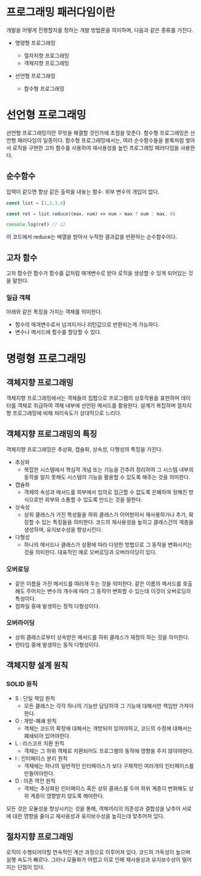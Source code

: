 # 프로그래밍 패러다임이란

개발을 어떻게 진행할지를 정하는 개발 방법론을 의미하며, 다음과 같은 종류를 가진다.

- 명령형 프로그래밍
    + 절차지향 프로그래밍
    + 객체지향 프로그래밍

- 선언형 프로그래밍
    + 함수형 프로그래밍

# 선언형 프로그래밍

선언형 프로그래밍이란 무엇을 해결할 것인가에 초점을 맞춘다. 함수형 프로그래밍은 선언형 패러다임의 일종이다.
함수형 프로그래밍에서는, 여러 순수함수들을 블록처럼 쌓아서 로직을 구현한 고차 함수를 사용하여 재사용성을 높인 프로그래밍 패러다임을 사용한다.

## 순수함수

입력이 같으면 항상 같은 출력을 내놓는 함수. 외부 변수의 개입이 없다.

```javascript
const list = [1,2,3,4]

const ret = list.reduce((max, num) => num > max ? num : max, 0)

console.log(ret) // 12
```

이 코드에서 reduce는 배열을 받아서 누적한 결과값을 반환하는 순수함수이다.

## 고차 함수

고차 함수란 함수가 함수를 값처럼 매개변수로 받아 로직을 생성할 수 있게 되어있는 것을 말한다.

### 일급 객체

아래와 같은 특징을 가지는 객체를 의미한다.

- 함수의 매개변수로서 넘겨지거나 리턴값으로 반환되는게 가능하다.
- 변수나 메서드에 함수를 할당할 수 있다.


# 명령형 프로그래밍

## 객체지향 프로그래밍

객체지향 프로그래밍에서는 객체들의 집합으로 프로그램의 상호작용을 표현하며 데이터를 객체로 취급하여 객체 내부에 선언된 메서드를 활용한다.
설계가 복잡하며 절차지향 프로그래밍에 비해 처리속도가 상대적으로 느리다.

## 객체지향 프로그래밍의 특징

객체지향 프로그래밍은 추상화, 캡슐화, 상속성, 다형성의 특징을 가진다.

- 추상화
    + 복잡한 시스템에서 핵심적 개념 또는 기능을 간추려 정리하여 그 시스템 내부의 동작을 알지 못해도 시스템의 기능을 활용할 수 있도록 해주는 것을 의미한다.
- 캡슐화
    + 객체의 속성과 메서드를 외부에서 임의로 접근할 수 없도록 은폐하여 정해진 방식으로만 외부와 소통할 수 있도록 만드는 것을 말한다.
- 상속성
    + 상위 클래스가 가진 특성들을 하위 클래스가 이어받아서 재사용하거나 추가, 확장할 수 있는 특징들을 의미한다. 코드의 재사용성을 높히고 클래스간의 계층을 생성하며, 유지보수성을 향상시킨다.
- 다형성
    + 하나의 메서드나 클래스가 상황에 따라 다양한 방법으로 그 동작을 변화시키는 것을 의미한다. 대표적인 예로 오버로딩과 오버라이딩이 있다.

### 오버로딩

- 같은 이름을 가진 메서드를 여러개 두는 것을 의미한다. 같은 이름의 메서드를 호출해도 주어지는 변수의 개수에 따라 그 동작이 변화할 수 있는데 이것이 오버로딩의 특성이다.
- 컴파일 중에 발생하는 정적 다형성이다.

### 오버라이딩

- 상위 클래스로부터 상속받은 메서드를 하위 클래스가 재정의 하는 것을 의미한다.
- 런타임 중에 발생하는 동적 다형성이다.

## 객체지향 설계 원칙

### SOLID 원칙

- S : 단일 책임 원칙
    + 모든 클래스는 각각 하나의 기능만 담당하여 그 기능에 대해서만 책임만 가져야 한다.
- O : 개방-폐쇄 원칙
    + 객체는 코드의 확장에 대해서는 개방되어 있어야하고, 코드의 수정에 대해서는 폐쇄되어 있어야한다.
- L : 리스코프 치환 원칙
    + 객체는 그 하위 객체로 치환되어도 프로그램의 동작에 영향을 주지 않아야한다.
- I : 인터페이스 분리 원칙
    + 객체에는 하나의 일반적인 인터페이스가 보다 구체적인 여러개의 인터페이스를 만들어야한다.
- D : 의존 역전 원칙
    + 객체는 추상화된 인터페이스 혹은 상위 클래스를 두어 하위 계층이 변화해도 상위 계층이 영향받지 않도록 해야한다.

모든 것은 모듈성을 향상시키는 것을 통해, 객체끼리의 의존성과 결합성을 낮추어 서로에 대한 영향을 줄이고 재사용성과 유지보수성을 높히는데 맞추어져 있다. 

## 절차지향 프로그래밍

로직이 수행되어야할 연속적인 계산 과정으로 이루어져 있다. 코드의 가독성이 높으며 실행 속도가 빠르다. 그러나 모듈화가 어렵고 이로 인해 재사용성과 유지보수성이 떨어지는 단점이 있다.

